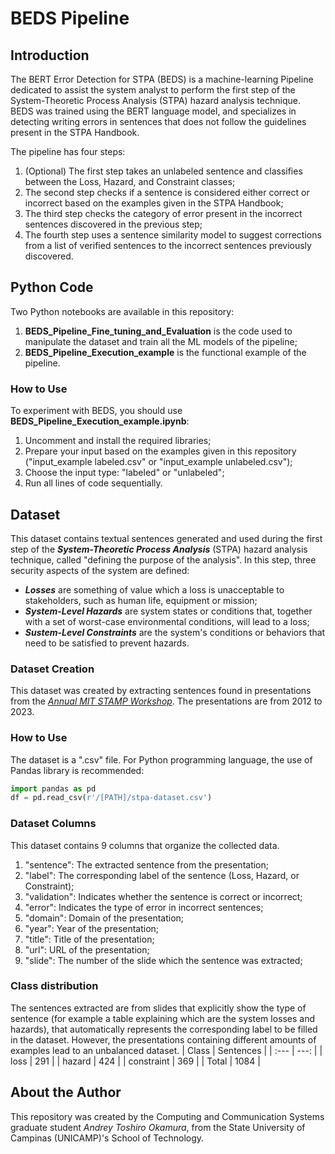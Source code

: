 # BEDS Pipeline

## Introduction
The BERT Error Detection for STPA (BEDS) is a machine-learning Pipeline dedicated to assist the system analyst to perform the first step of the System-Theoretic Process Analysis (STPA) hazard analysis technique.
BEDS was trained using the BERT language model, and specializes in detecting writing errors in sentences that does not follow the guidelines present in the STPA Handbook.

The pipeline has four steps:
1. (Optional) The first step takes an unlabeled sentence and classifies between the Loss, Hazard, and Constraint classes;
2. The second step checks if a sentence is considered either correct or incorrect based on the examples given in the STPA Handbook;
3. The third step checks the category of error present in the incorrect sentences discovered in the previous step;
4. The fourth step uses a sentence similarity model to suggest corrections from a list of verified sentences to the incorrect sentences previously discovered.

## Python Code
Two Python notebooks are available in this repository:
1. **BEDS_Pipeline_Fine_tuning_and_Evaluation** is the code used to manipulate the dataset and train all the ML models of the pipeline;
2. **BEDS_Pipeline_Execution_example** is the functional example of the pipeline.

### How to Use
To experiment with BEDS, you should use **BEDS_Pipeline_Execution_example.ipynb**:
1. Uncomment and install the required libraries;
2. Prepare your input based on the examples given in this repository ("input_example labeled.csv" or "input_example unlabeled.csv");
3. Choose the input type: "labeled" or "unlabeled";
4. Run all lines of code sequentially.
   

## Dataset
This dataset contains textual sentences generated and used during the first step of the ***System-Theoretic Process Analysis*** (STPA) hazard analysis technique, called "defining the purpose of the analysis".
In this step, three security aspects of the system are defined:
- ***Losses*** are something of value which a loss is unacceptable to stakeholders, such as human life, equipment or mission;
- ***System-Level Hazards*** are system states or conditions that, together with a set of worst-case environmental conditions, will lead to a loss;
- ***Sustem-Level Constraints*** are the system's conditions or behaviors that need to be satisfied to prevent hazards.

### Dataset Creation
This dataset was created by extracting sentences found in presentations from the [*Annual MIT STAMP Workshop*](https://psas.scripts.mit.edu/home/).
The presentations are from 2012 to 2023.

### How to Use
The dataset is a ".csv" file.
For Python programming language, the use of Pandas library is recommended:
```python
import pandas as pd
df = pd.read_csv(r'/[PATH]/stpa-dataset.csv')
```

### Dataset Columns
This dataset contains 9 columns that organize the collected data.
1. "sentence": The extracted sentence from the presentation;
2. "label": The corresponding label of the sentence (Loss, Hazard, or Constraint);
3. "validation": Indicates whether the sentence is correct or incorrect;
4. "error": Indicates the type of error in incorrect sentences;
5. "domain": Domain of the presentation;
6. "year": Year of the presentation;
7. "title": Title of the presentation;
8. "url": URL of the presentation;
9. "slide": The number of the slide which the sentence was extracted;


### Class distribution
The sentences extracted are from slides that explicitly show the type of sentence (for example a table explaining which are the system losses and hazards), that automatically represents the corresponding label to be filled in the dataset. However, the presentations containing different amounts of examples lead to an unbalanced dataset.
| Class  | Sentences |
| :---     |        ---: |
| loss  | 291  |
| hazard  | 424  |
| constraint  | 369  |
| Total  | 1084  |


## About the Author
This repository was created by the Computing and Communication Systems graduate student *Andrey Toshiro Okamura*, from the State University of Campinas (UNICAMP)'s School of Technology.
